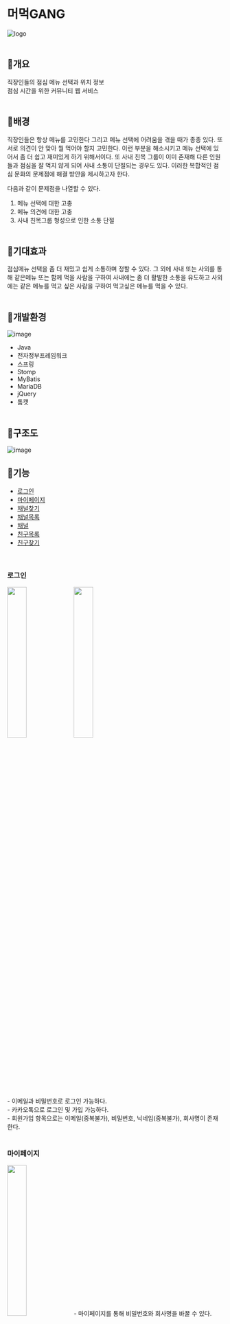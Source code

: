 # 머먹GANG
![logo](https://user-images.githubusercontent.com/76242399/145909545-6c99c6a8-7340-435c-a780-e0378cb8255c.png)
<br><br>
## 📌개요
직장인들의 점심 메뉴 선택과 위치 정보<br>
점심 시간을 위한 커뮤니티 웹 서비스
<br><br>

## 📌배경
직장인들은 항상 메뉴를 고민한다 그리고 메뉴 선택에 어려움을 겪을 때가 종종 있다. 또 서로 의견이 안 맞아 뭘 먹어야 할지 고민한다. 이런 부분을 해소시키고 메뉴 선택에 있어서 좀 더 쉽고 재미있게 하기 위해서이다. 또 사내 친목 그룹이 이미 존재해 다른 인원들과 점심을 잘 먹지 않게 되어 사내 소통이 단절되는 경우도 있다. 이러한 복합적인 점심 문화의 문제점에 해결 방안을 제시하고자 한다.

다음과 같이 문제점을 나열할 수 있다.
1. 메뉴 선택에 대한 고충
2. 메뉴 의견에 대한 고충
3. 사내 친목그룹 형성으로 인한 소통 단절
<br><br>

## 📌기대효과
점심메뉴 선택을 좀 더 재밌고 쉽게 소통하며 정할 수 있다. 그 외에 사내 또는 사외를 통해 같은메뉴 또는 함께 먹을 사람을 구하여 사내에는 좀 더 활발한 소통을 유도하고 사외에는 같은 메뉴를 먹고 싶은 사람을 구하여 먹고싶은 메뉴를 먹을 수 있다.
<br><br>

## 📌개발환경
![image](https://user-images.githubusercontent.com/76242399/146107059-26acdc70-0f50-4eae-9a24-e26da2428397.png)

* Java
* 전자정부프레임워크
* 스프링
* Stomp
* MyBatis
* MariaDB
* jQuery
* 톰캣
<br><br>

## 📌구조도
![image](https://user-images.githubusercontent.com/76242399/146853645-671e44ee-299c-4a52-a3bf-db1df018fe55.png)

## 📌기능
- [로그인](#로그인)
- [마이페이지](#마이페이지)
- [채널찾기](#채널찾기)
- [채널목록](#채널목록)
- [채널](#채널)
- [친구목록](#친구목록)
- [친구찾기](#친구찾기)
<br>

### 로그인
<div>
<img src="https://user-images.githubusercontent.com/76242399/145936008-0a5ffb9d-1fff-4126-8e38-8367004f7310.png" width="30%"/>
<img src="https://user-images.githubusercontent.com/76242399/145936012-583d9162-907a-43fc-a198-001e04749c8d.png" width="30%"/>
</div>
<br>
- 이메일과 비밀번호로 로그인 가능하다.<br>
- 카카오톡으로 로그인 및 가입 가능하다.<br>
- 회원가입 항목으로는 이메일(중복불가), 비밀번호, 닉네임(중복불가), 회사명이 존재한다.
<br><br>

### 마이페이지
<img src="https://user-images.githubusercontent.com/76242399/145936067-828f4116-6609-4051-9971-df6d595aaeb3.png" width="30%"/>
- 마이페이지를 통해 비밀번호와 회사명을 바꿀 수 있다.
<br><br>

### 채널찾기
<img src="https://user-images.githubusercontent.com/76242399/145915508-2a87aeb3-ea45-460d-85da-6f7b437a463f.png" width="60%"/>
공개된 채널을 찾는 메뉴이다.<br>
- 공개된 채널은 모두가 입장이 가능하다.<br>
- 같은 메뉴가 먹고 싶은 사내 직원 또는 주변 회사 직원을 찾을 수 있다.<br>
- 같이 먹고 싶은 사람을 구하여 메뉴를 같이 정할 수도 있다.
<br><br>

### 채널목록
<img src="https://user-images.githubusercontent.com/76242399/145916211-297f6756-1a85-41a2-b27e-a427766d594b.png" width="60%"/>
로그인한 계정이 참여중인 비공개 채널과 방장인 채널의 목록이다.<br>
- 채널의 목록을 볼 수 있다.<br>
- 채널을 만들 수 있다.<br>
- 초대된 채널을 볼 수 있다.
<br><br>

### 채널
<img src="https://user-images.githubusercontent.com/76242399/145916236-62c6d8e2-e1f9-4d74-b954-380de5528f1c.png" width="60%"/>
전체적인 채널의 모습이다.<br>
- 우측에 채팅창이 존재하고 모든 내역이 저장된다. (stomp)<br>
- 메뉴 버튼으로 메뉴를 선택 할 수 있고 선택된 메뉴는 하단의 박스에 추가된다. (stomp)<br>
- 선택된 메뉴들을 랜덤뽑기 할 수 있다. (stomp)<br>
- 랜덤뽑기 결과 키워드를 통해 2km내의 음식점 위치를 찾을 수 있다. (카카오API)<br>
- 메뉴목록을 비울 수 있다. (stomp)<br>
- 채널삭제 또는 채널을 나갈 수 있다. (stomp)
<br><br>

### 친구찾기
<img src="https://user-images.githubusercontent.com/76242399/145916253-5d515444-1666-4dec-968c-c22e5f514ddb.png" width="60%"/>
- 이메일 또는 닉네임으로 검색 할 수 있다.<br>
- 받은 친구요청을 통해 수락 또는 거절 할 수 있다.<br>
- 요청한 친구를 통해 확인 및 요청 취소를 할 수 있다.
<br><br>

### 친구목록
<img src="https://user-images.githubusercontent.com/76242399/145916271-1c96514b-4e0a-4efc-99cb-60133b7b36a7.png" width="60%"/>
- 친구 목록을 확인 할 수 있다.<br>
- 휴지통버튼을 통해 친구 삭제를 할 수 있다.
<br><br>



